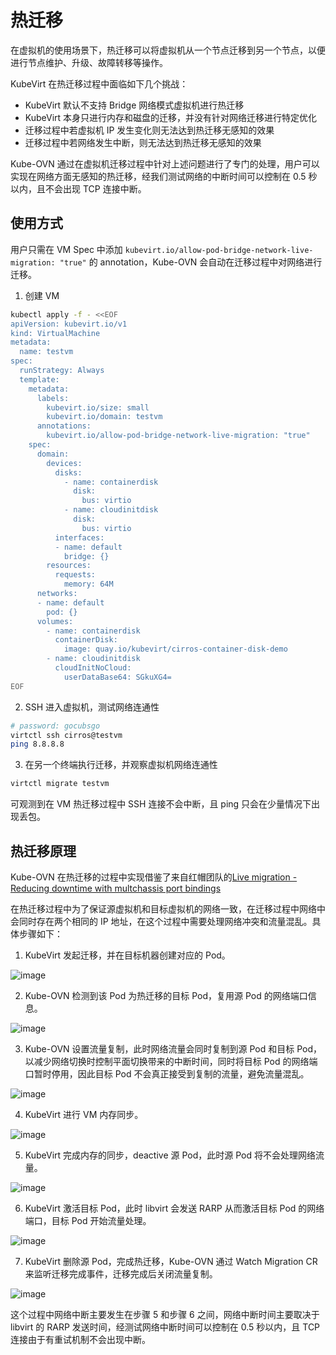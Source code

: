# 热迁移

在虚拟机的使用场景下，热迁移可以将虚拟机从一个节点迁移到另一个节点，以便进行节点维护、升级、故障转移等操作。

KubeVirt 在热迁移过程中面临如下几个挑战：

- KubeVirt 默认不支持 Bridge 网络模式虚拟机进行热迁移
- KubeVirt 本身只进行内存和磁盘的迁移，并没有针对网络迁移进行特定优化
- 迁移过程中若虚拟机 IP 发生变化则无法达到热迁移无感知的效果
- 迁移过程中若网络发生中断，则无法达到热迁移无感知的效果

Kube-OVN 通过在虚拟机迁移过程中针对上述问题进行了专门的处理，用户可以实现在网络方面无感知的热迁移，经我们测试网络的中断时间可以控制在 0.5 秒以内，且不会出现 TCP 连接中断。

## 使用方式

用户只需在 VM Spec 中添加 `kubevirt.io/allow-pod-bridge-network-live-migration: "true"` 的 annotation，Kube-OVN 会自动在迁移过程中对网络进行迁移。

1. 创建 VM

  ```bash
  kubectl apply -f - <<EOF
  apiVersion: kubevirt.io/v1
  kind: VirtualMachine
  metadata:
    name: testvm
  spec:
    runStrategy: Always 
    template:
      metadata:
        labels:
          kubevirt.io/size: small
          kubevirt.io/domain: testvm
        annotations:
          kubevirt.io/allow-pod-bridge-network-live-migration: "true"
      spec:
        domain:
          devices:
            disks:
              - name: containerdisk
                disk:
                  bus: virtio
              - name: cloudinitdisk
                disk:
                  bus: virtio
            interfaces:
            - name: default
              bridge: {}
          resources:
            requests:
              memory: 64M
        networks:
        - name: default
          pod: {}
        volumes:
          - name: containerdisk
            containerDisk:
              image: quay.io/kubevirt/cirros-container-disk-demo
          - name: cloudinitdisk
            cloudInitNoCloud:
              userDataBase64: SGkuXG4=
  EOF
  ```

2. SSH 进入虚拟机，测试网络连通性

  ```bash
  # password: gocubsgo
  virtctl ssh cirros@testvm
  ping 8.8.8.8
  ```

3. 在另一个终端执行迁移，并观察虚拟机网络连通性

  ```bash
  virtctl migrate testvm
  ```

可观测到在 VM 热迁移过程中 SSH 连接不会中断，且 ping 只会在少量情况下出现丢包。

## 热迁移原理

Kube-OVN 在热迁移的过程中实现借鉴了来自红帽团队的[Live migration - Reducing downtime with multchassis port bindings](https://www.openvswitch.org/support/ovscon2022/slides/Live-migration-with-OVN.pdf)

在热迁移过程中为了保证源虚拟机和目标虚拟机的网络一致，在迁移过程中网络中会同时存在两个相同的 IP 地址，在这个过程中需要处理网络冲突和流量混乱。具体步骤如下：

1. KubeVirt 发起迁移，并在目标机器创建对应的 Pod。

  ![image](../static/lm-1.png)

2. Kube-OVN 检测到该 Pod 为热迁移的目标 Pod，复用源 Pod 的网络端口信息。

  ![image](../static/lm-2.png)

3. Kube-OVN 设置流量复制，此时网络流量会同时复制到源 Pod 和目标 Pod，以减少网络切换时控制平面切换带来的中断时间，同时将目标 Pod 的网络端口暂时停用，因此目标 Pod 不会真正接受到复制的流量，避免流量混乱。
  
  ![image](../static/lm-3.png)

4. KubeVirt 进行 VM 内存同步。

  ![image](../static/lm-4.png)

5. KubeVirt 完成内存的同步，deactive 源 Pod，此时源 Pod 将不会处理网络流量。

  ![image](../static/lm-5.png)

6. KubeVirt 激活目标 Pod，此时 libvirt 会发送 RARP 从而激活目标 Pod 的网络端口，目标 Pod 开始流量处理。

  ![image](../static/lm-6.png)

7. KubeVirt 删除源 Pod，完成热迁移，Kube-OVN 通过 Watch Migration CR 来监听迁移完成事件，迁移完成后关闭流量复制。

  ![image](../static/lm-7.png)

这个过程中网络中断主要发生在步骤 5 和步骤 6 之间，网络中断时间主要取决于 libvirt 的 RARP 发送时间，经测试网络中断时间可以控制在 0.5 秒以内，且 TCP 连接由于有重试机制不会出现中断。
